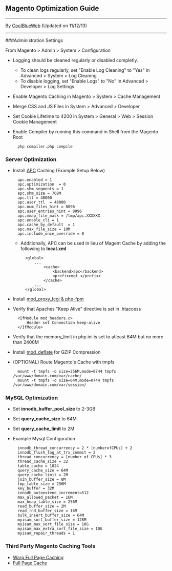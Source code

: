 ## Magento Optimization Guide

---------------------------------------
By [CoolBlueWeb](http://coolblueweb.com) (Updated on 11/12/13)

---------------------------------------

###Administration Settings

From Magento > Admin > System > Configuration

* Logging should be cleaned regularly or disabled completly. 
	* To clean logs regularly, set "Enable Log Cleaning" to "Yes" in Advanced > System > Log Cleaning
	* To disable logging, set "Enable Logs" to "No" in Advanced > Developer > Log Settings
* Enable Magento Caching in Magento > System > Cache Management
* Merge CSS and JS Files in System > Advanced > Developer
* Set Cookie Lifetime to 4200 in System > General > Web > Session Cookie Management
* Enable Compiler by running this command in Shell from the Magento Root

		php compiler.php compile
		

### Server Optimization

* Install [APC](http://us3.php.net/apc.installation) Caching (Example Setup Below)
	
		apc.enabled = 1
		apc.optimization  = 0
		apc.shm_segments = 1
		apc.shm_size = 768M
		apc.ttl = 48000
		apc.user_ttl  = 48000
		apc.num_files_hint = 8096
		apc.user_entries_hint = 8096
		apc.mmap_file_mask = /tmp/apc.XXXXXX
		apc.enable_cli = 1
		apc.cache_by_default  = 1
		apc.max_file_size = 10M
		apc.include_once_override = 0
	* Additionally, APC can be used in lieu of Magent Cache by adding the following to **local.xml**
			      
			<global>
            	...
               		<cache>
						<backend>apc</backend>
						<prefix>mgt_</prefix>
					</cache>
				...
        	</global>

* Install [mod_proxy_fcgi & php-fpm](http://wiki.apache.org/httpd/PHP-FPM)
* Verify that Apaches "Keep Alive" directive is set in .htaccess

		<IfModule mod_headers.c>
			Header set Connection keep-alive
		</IfModule>
* Verify that the memory_limit in php.ini is set to atleast 64M but no more than 2400M
* Install [mod_deflate](http://httpd.apache.org/docs/2.2/mod/mod_deflate.html) for GZIP Compression
* (OPTIONAL) Route Magento's Cache with tmpfs

		mount -t tmpfs -o size=256M,mode=0744 tmpfs /var/www/domain.com/var/cache/
		mount -t tmpfs -o size=64M,mode=0744 tmpfs /var/www/domain.com/var/session/
		
### MySQL Optimization

* Set **innodb_buffer_pool_size** to 2-3GB
* Set **query_cache_size** to 64M
* Set **query_cache_limit** to 2M
* Example Mysql Configuration
		
		innodb_thread_concurrency = 2 * [numberofCPUs] + 2 
		innodb_flush_log_at_trx_commit = 2 
		thread_concurrency = [number of CPUs] * 3 
		thread_cache_size = 32 
		table_cache = 1024 
		query_cache_size = 64M 
		query_cache_limit = 2M 
		join_buffer_size = 8M 
		tmp_table_size = 256M 
		key_buffer = 32M 
		innodb_autoextend_increment=512 
		max_allowed_packet = 16M 
		max_heap_table_size = 256M 
		read_buffer_size = 2M 
		read_rnd_buffer_size = 16M 
		bulk_insert_buffer_size = 64M 
		myisam_sort_buffer_size = 128M 
		myisam_max_sort_file_size = 10G 
		myisam_max_extra_sort_file_size = 10G 
		myisam_repair_threads = 1


### Third Party Magento Caching Tools

* [Warp Full Page Caching](http://www.magentocommerce.com/magento-connect/warp-full-page-caching.html)
* [Full Page Cache](http://www.magentocommerce.com/magento-connect/full-cache-9622.html)

